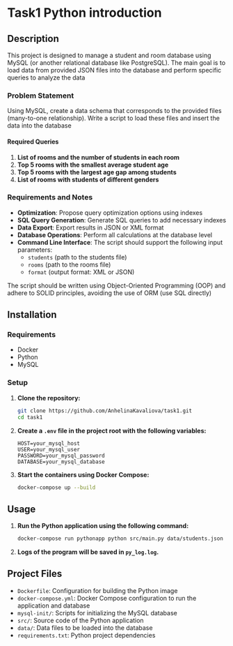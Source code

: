 # Task1 Python introduction

## Description

This project is designed to manage a student and room database using MySQL (or another relational database like PostgreSQL). The main goal is to load data from provided JSON files into the database and perform specific queries to analyze the data

### Problem Statement

Using MySQL, create a data schema that corresponds to the provided files (many-to-one relationship). Write a script to load these files and insert the data into the database

#### Required Queries

1. **List of rooms and the number of students in each room**
2. **Top 5 rooms with the smallest average student age**
3. **Top 5 rooms with the largest age gap among students**
4. **List of rooms with students of different genders**

### Requirements and Notes

- **Optimization**: Propose query optimization options using indexes
- **SQL Query Generation**: Generate SQL queries to add necessary indexes
- **Data Export**: Export results in JSON or XML format
- **Database Operations**: Perform all calculations at the database level
- **Command Line Interface**: The script should support the following input parameters:
  - `students` (path to the students file)
  - `rooms` (path to the rooms file)
  - `format` (output format: XML or JSON)

The script should be written using Object-Oriented Programming (OOP) and adhere to SOLID principles, avoiding the use of ORM (use SQL directly)

## Installation

### Requirements

- Docker
- Python 
- MySQL

### Setup

1. **Clone the repository:**

    ```bash
    git clone https://github.com/AnhelinaKavaliova/task1.git
    cd task1
    ```

2. **Create a `.env` file in the project root with the following variables:**

    ```plaintext
    HOST=your_mysql_host
    USER=your_mysql_user
    PASSWORD=your_mysql_password
    DATABASE=your_mysql_database
    ```

3. **Start the containers using Docker Compose:**

    ```bash
    docker-compose up --build
    ```

## Usage

1. **Run the Python application using the following command:**

    ```bash
    docker-compose run pythonapp python src/main.py data/students.json data/rooms.json --format json --output_name output
    ```

2. **Logs of the program will be saved in `py_log.log`.**

## Project Files

- `Dockerfile`: Configuration for building the Python image
- `docker-compose.yml`: Docker Compose configuration to run the application and database
- `mysql-init/`: Scripts for initializing the MySQL database
- `src/`: Source code of the Python application
- `data/`: Data files to be loaded into the database
- `requirements.txt`: Python project dependencies
